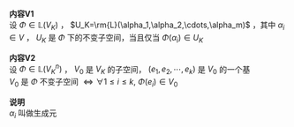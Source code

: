 **内容V1**  
设 $\Phi\in\mathbb{L}(V_K)$ ， $U_K=\rm{L}(\alpha_1,\alpha_2,\cdots,\alpha_m)$ ，其中 $\alpha_i\in V$ ， $U_K$ 是 $\Phi$ 下的不变子空间，当且仅当 $\Phi(\alpha_i)\in U_K$  
  
**内容V2**  
设 $\Phi\in\mathbb{L}(V_K^n)$ ， $V_0$ 是 $V_K$ 的子空间， $(e_1,e_2,\cdots,e_k)$ 是 $V_0$ 的一个基  
 $V_0$ 是 $\Phi$ 不变子空间 $\Leftrightarrow\forall 1\le i\le k,\ \Phi(e_i)\in V_0$  
  
**说明**  
 $\alpha_i$ 叫做生成元  
